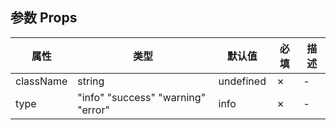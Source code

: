 ## 参数 Props

| 属性      | 类型                               | 默认值    | 必填 | 描述 |
| --------- | ---------------------------------- | --------- | ---- | ---- |
| className | string                             | undefined | ✗    | -    |
| type      | "info" "success" "warning" "error" | info      | ✗    | -    |
